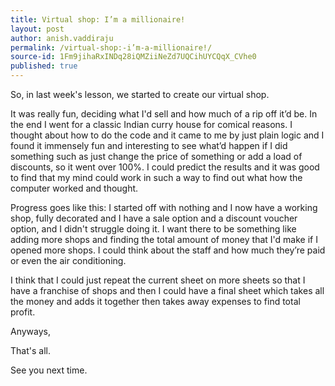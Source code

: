```yaml
---
title: Virtual shop: I’m a millionaire!
layout: post
author: anish.vaddiraju
permalink: /virtual-shop:-i’m-a-millionaire!/
source-id: 1Fm9jihaRxINDq28iQMZiiNeZd7UQCihUYCQqX_CVhe0
published: true
---
```

So, in last week's lesson, we started to create our virtual shop. 

It was really fun, deciding what I'd sell and how much of a rip off it’d be. In the end I went for a classic Indian curry house for comical reasons. I thought about how to do the code and it came to me by just plain logic and I found it immensely fun and interesting to see what’d happen if I did something such as just change the price of something or add a load of discounts, so it went over 100%. I could predict the results and it was good to find that my mind could work in such a way to find out what how the computer worked and thought. 

Progress goes like this: I started off with nothing and I now have a working shop, fully decorated and I have a sale option and a discount voucher option, and I didn't struggle doing it. I want there to be something like adding more shops and finding the total amount of money that I'd make if I opened more shops. I could think about the staff and how much they’re paid or even the air conditioning. 

I think that I could just repeat the current sheet on more sheets so that I have a franchise of shops and then I could have a final sheet which takes all the money and adds it together then takes away expenses to find total profit. 

Anyways,

That's all.  

See you next time.


